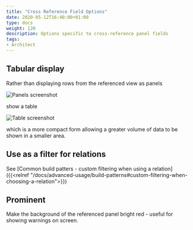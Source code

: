 ```yaml
---
title: "Cross Reference Field Options"
date: 2020-05-12T16:40:00+01:00
type: docs
weight: 120
description: Options specific to cross-reference panel fields
tags:
- Architect
---
```

## Tabular display
Rather than displaying rows from the referenced view as panels

![Panels screenshot](/referenced-panels.png)

show a table

![Table screenshot](/referenced-tabular.png)

which is a more compact form allowing a greater volume of data to be shown in a smaller area.

## Use as a filter for relations
See [Common build patters - custom filtering when using a relation]({{<relref "/docs/advanced-usage/build-patterns#custom-filtering-when-choosing-a-relation">}})

## Prominent
Make the background of the referenced panel bright red - useful for showing warnings on screen.
